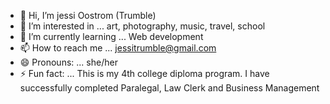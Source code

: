 - 👋 Hi, I’m jessi Oostrom (Trumble)
- 👀 I’m interested in ... art, photography, music, travel, school
- 🌱 I’m currently learning ... Web development
- 📫 How to reach me ... jessitrumble@gmail.com
- 😄 Pronouns: ... she/her
- ⚡ Fun fact: ... This is my 4th college diploma program. I have successfully completed Paralegal, Law Clerk and Business Management

<!---
JTrumble21/JTrumble21 is a ✨ special ✨ repository because its `README.md` (this file) appears on your GitHub profile.
You can click the Preview link to take a look at your changes.
--->
